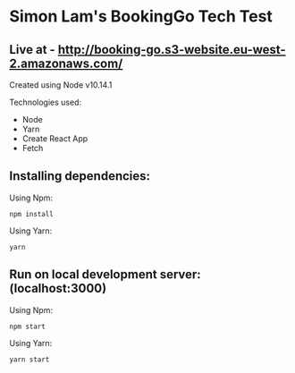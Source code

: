 # Simon Lam's BookingGo Tech Test

## Live at - http://booking-go.s3-website.eu-west-2.amazonaws.com/

Created using Node v10.14.1

Technologies used:
- Node
- Yarn
- Create React App
- Fetch

## Installing dependencies:

Using Npm:
```
npm install
```

Using Yarn:
```
yarn
```

## Run on local development server: (localhost:3000)
Using Npm:
```
npm start
```

Using Yarn:
```
yarn start
```